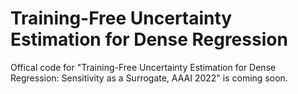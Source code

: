 # Training-Free Uncertainty Estimation for Dense Regression
Offical code for "Training-Free Uncertainty Estimation for Dense Regression: Sensitivity as a Surrogate, AAAI 2022" is coming soon.
